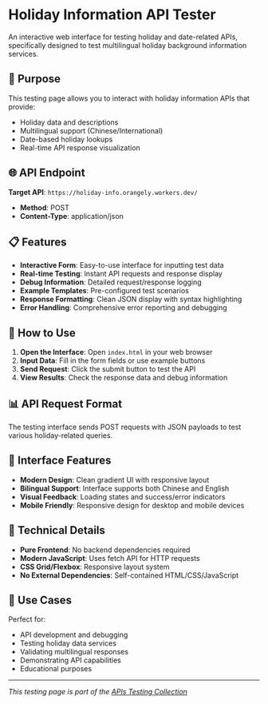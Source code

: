 # Holiday Information API Tester

An interactive web interface for testing holiday and date-related APIs, specifically designed to test multilingual holiday background information services.

## 🎯 Purpose

This testing page allows you to interact with holiday information APIs that provide:
- Holiday data and descriptions
- Multilingual support (Chinese/International)
- Date-based holiday lookups
- Real-time API response visualization

## 🌐 API Endpoint

**Target API**: `https://holiday-info.orangely.workers.dev/`
- **Method**: POST
- **Content-Type**: application/json

## 📋 Features

- **Interactive Form**: Easy-to-use interface for inputting test data
- **Real-time Testing**: Instant API requests and response display
- **Debug Information**: Detailed request/response logging
- **Example Templates**: Pre-configured test scenarios
- **Response Formatting**: Clean JSON display with syntax highlighting
- **Error Handling**: Comprehensive error reporting and debugging

## 🚀 How to Use

1. **Open the Interface**: Open `index.html` in your web browser
2. **Input Data**: Fill in the form fields or use example buttons
3. **Send Request**: Click the submit button to test the API
4. **View Results**: Check the response data and debug information

## 📊 API Request Format

The testing interface sends POST requests with JSON payloads to test various holiday-related queries.

## 🎨 Interface Features

- **Modern Design**: Clean gradient UI with responsive layout
- **Bilingual Support**: Interface supports both Chinese and English
- **Visual Feedback**: Loading states and success/error indicators
- **Mobile Friendly**: Responsive design for desktop and mobile devices

## 🔧 Technical Details

- **Pure Frontend**: No backend dependencies required
- **Modern JavaScript**: Uses fetch API for HTTP requests
- **CSS Grid/Flexbox**: Responsive layout system
- **No External Dependencies**: Self-contained HTML/CSS/JavaScript

## 🌟 Use Cases

Perfect for:
- API development and debugging
- Testing holiday data services
- Validating multilingual responses
- Demonstrating API capabilities
- Educational purposes

---

*This testing page is part of the [APIs Testing Collection](../README.md)*
